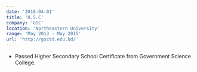 ```yaml
---
date: '2018-04-01'
title: 'H.S.C'
company: 'GSC'
location: 'Northeastern University'
range: 'May 2013 - May 2015'
url: 'http://gsctd.edu.bd/'
---
```


- Passed Higher Secondary School Certificate from Government Science College.

